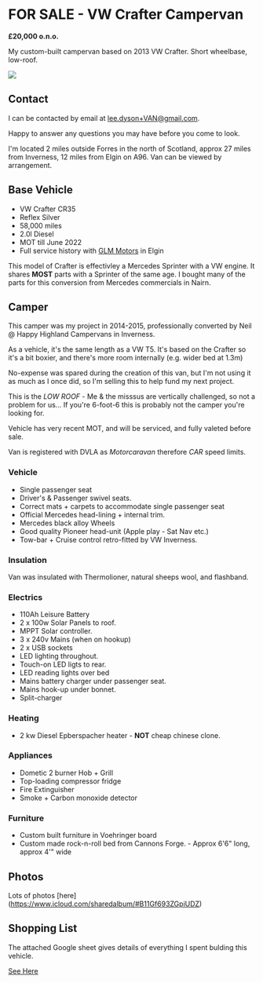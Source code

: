 # FOR SALE - VW Crafter Campervan


**£20,000 o.n.o.**

My custom-built campervan based on 2013 VW Crafter. Short wheelbase, low-roof.

![](https://cvws.icloud-content.com/S/AcDEI6qJbw9F2QQ6jVtwCKdTxLqu/DAB09C24-F294-4E32-A9A4-94034426270C.JPG?o=AkAimyJA4uZbg24Q5NO48lwOdyjASFC1T5EGcK-uCCvH&v=1&z=https%3A%2F%2Fp63-content.icloud.com%3A443&x=1&a=CAogvJ2egOAlutyf6BInle-Iav7ZPjDwJ-YTvNf6szFvBLYSYxCz1vjErS8Ys-2Lyq0vIgEAUgRTxLquaiSL6-xcMPvP44j1K6MNtkMjj9rh4rIz7uaS-yaP7OLemK4G5VtyJE0qJorqeSv12b0e3jC0EpuWjk8Y_8NU0pNwjZG_6T16Dbq8IA&e=1627142682&r=b6a27590-f008-4cca-89ec-2fd38a1b51b8-2&s=9gJMU3I83AtWhwSjMZe7N2Z-xJ4)

## Contact

I can be contacted by email at [lee.dyson+VAN@gmail.com](mailto://lee.dyson+VAN@gmail.com).

Happy to answer any questions you may have before you come to look.

I'm located 2 miles outside Forres in the north of Scotland, approx 27 miles from Inverness, 12 miles from Elgin on A96. Van can be viewed by arrangement.


## Base Vehicle

+ VW Crafter CR35
+ Reflex Silver
+ 58,000 miles
+ 2.0l Diesel
+ MOT till June 2022
+ Full service history with [GLM Motors](https://www.glmmotors.net/) in Elgin

This model of Crafter is effectivley a Mercedes Sprinter with a VW engine. It shares **MOST** parts with a Sprinter of the same age. I bought many of the parts for this conversion from Mercedes commercials in Nairn.

## Camper

This camper was my project in 2014-2015, professionally converted by Neil @ Happy Highland Campervans in Inverness.

As a vehicle, it's the same length as a VW T5. It's based on the Crafter so it's a bit boxier, and there's more room internally (e.g. wider bed at 1.3m)

No-expense was spared during the creation of this van, but I'm not using it as much as I once did, so I'm selling this to help fund my next project.

This is the *LOW ROOF* - Me & the misssus are vertically challenged, so not a problem for us... If you're 6-foot-6 this is probably not the camper you're looking for.


Vehicle has very recent MOT, and will be serviced, and fully valeted before sale.

Van is registered with DVLA as _Motorcaravan_ therefore _CAR_ speed limits.


### Vehicle
+ Single passenger seat
+ Driver's & Passenger swivel seats.
+ Correct mats + carpets to accommodate single passenger seat
+ Official Mercedes head-lining + internal trim.
+ Mercedes black alloy Wheels
+ Good quality Pioneer head-unit (Apple play - Sat Nav etc.)
+ Tow-bar  + Cruise control retro-fitted by VW Inverness.


### Insulation

Van was insulated with Thermolioner, natural sheeps wool, and flashband.

### Electrics

+ 110Ah Leisure Battery
+ 2 x 100w Solar Panels to roof.
+ MPPT Solar controller.
+ 3 x 240v Mains (when on hookup)
+ 2 x USB sockets
+ LED lighting throughout.
+ Touch-on LED ligts to rear.
+ LED reading lights over bed
+ Mains battery charger under passenger seat.
+ Mains hook-up under bonnet.
+ Split-charger


### Heating

+ 2 kw Diesel Epberspacher heater - **NOT** cheap chinese clone.

### Appliances

+  Dometic 2 burner Hob + Grill
+  Top-loading compressor fridge
+  Fire Extinguisher
+  Smoke + Carbon monoxide detector


### Furniture

+ Custom built furniture in Voehringer board
+ Custom made rock-n-roll bed from Cannons Forge. - Approx 6'6" long, approx 4'" wide

## Photos

Lots of photos [here] (https://www.icloud.com/sharedalbum/#B11Gf693ZGpiUDZ)

## Shopping List

The attached Google sheet gives details of everything I spent bulding this vehicle.

[See Here](https://docs.google.com/spreadsheets/d/1u1e6D8Eon_hKz2p8mEipF_9oJBkhiUrPWwAVnNexj8k/edit?usp=sharing)
